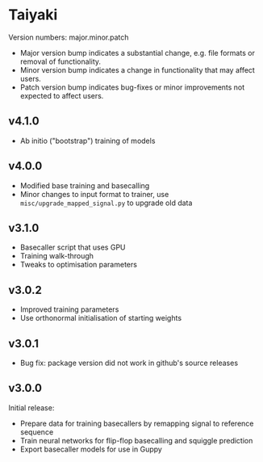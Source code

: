 #  Taiyaki
Version numbers: major.minor.patch
* Major version bump indicates a substantial change, e.g. file formats or removal of functionality.
* Minor version bump indicates a change in functionality that may affect users.
* Patch version bump indicates bug-fixes or minor improvements not expected to affect users.

## v4.1.0
* Ab initio ("bootstrap") training of models

## v4.0.0
* Modified base training and basecalling
* Minor changes to input format to trainer, use `misc/upgrade_mapped_signal.py` to upgrade old data

## v3.1.0
* Basecaller script that uses GPU
* Training walk-through
* Tweaks to optimisation parameters


## v3.0.2
* Improved training parameters
* Use orthonormal initialisation of starting weights

## v3.0.1
* Bug fix: package version did not work in github's source releases

## v3.0.0
Initial release:
* Prepare data for training basecallers by remapping signal to reference sequence
* Train neural networks for flip-flop basecalling and squiggle prediction
* Export basecaller models for use in Guppy
